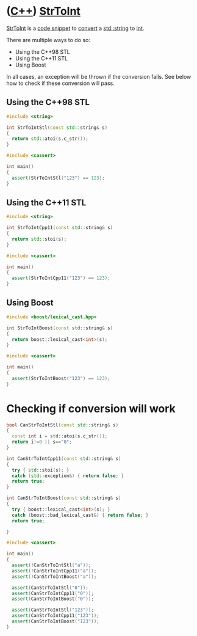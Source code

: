 # ([C++](Cpp.md)) [StrToInt](CppStrToInt.md)

[StrToInt](CppStrToInt.md) is a [code snippet](CppCodeSnippets.md) to [convert](CppConvert.md) a [std::string](CppStdString.md) to [int](CppInt.md). 

There are multiple ways to do so:

 * Using the C++98 STL
 * Using the C++11 STL
 * Using Boost

In all cases, an exception will be thrown if the conversion fails. See below how to check if these conversion will pass.

## Using the C++98 STL

```c++
#include <string>

int StrToIntStl(const std::string& s)
{
  return std::atoi(s.c_str());
}

#include <cassert>

int main()
{
  assert(StrToIntStl("123") == 123);
}
```

## Using the C++11 STL

```c++
#include <string>

int StrToIntCpp11(const std::string& s)
{
  return std::stoi(s);
}

#include <cassert>

int main()
{
  assert(StrToIntCpp11("123") == 123);
}
```

## Using Boost


```c++
#include <boost/lexical_cast.hpp>

int StrToIntBoost(const std::string& s)
{
  return boost::lexical_cast<int>(s);
}

#include <cassert>

int main()
{
  assert(StrToIntBoost("123") == 123);
}
```

# Checking if conversion will work

```c++
bool CanStrToIntStl(const std::string& s)
{
  const int i = std::atoi(s.c_str());
  return i!=0 || s=="0";
}

int CanStrToIntCpp11(const std::string& s)
{
  try { std::stoi(s); }
  catch (std::exception&) { return false; }
  return true;
}

int CanStrToIntBoost(const std::string& s)
{
  try { boost::lexical_cast<int>(s); }
  catch (boost::bad_lexical_cast&) { return false; }
  return true;

}

#include <cassert>

int main()
{
  assert(!CanStrToIntStl("a"));
  assert(!CanStrToIntCpp11("a"));
  assert(!CanStrToIntBoost("a"));

  assert(CanStrToIntStl("0"));
  assert(CanStrToIntCpp11("0"));
  assert(CanStrToIntBoost("0"));

  assert(CanStrToIntStl("123"));
  assert(CanStrToIntCpp11("123"));
  assert(CanStrToIntBoost("123"));
}
```
